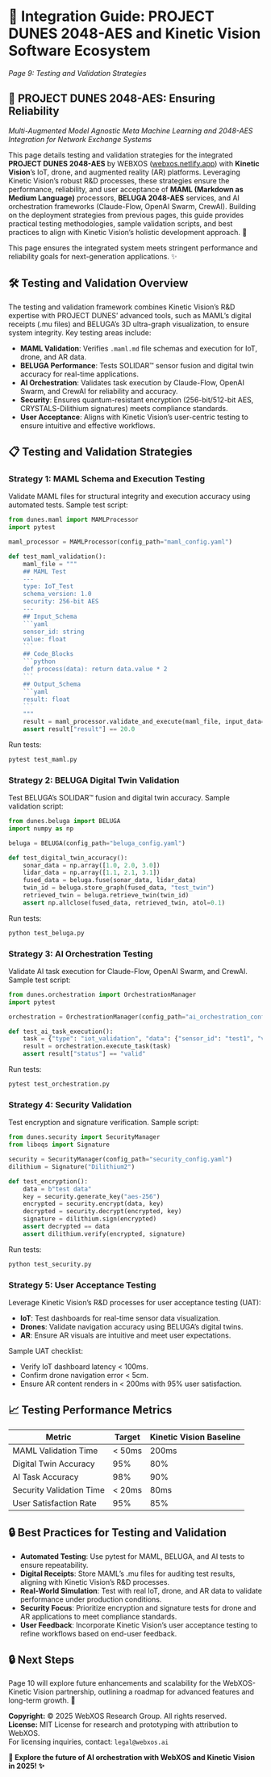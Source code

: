 # 🐪 **Integration Guide: PROJECT DUNES 2048-AES and Kinetic Vision Software Ecosystem**  
*Page 9: Testing and Validation Strategies*

## 🐪 **PROJECT DUNES 2048-AES: Ensuring Reliability**  
*Multi-Augmented Model Agnostic Meta Machine Learning and 2048-AES Integration for Network Exchange Systems*

This page details testing and validation strategies for the integrated **PROJECT DUNES 2048-AES** by WEBXOS ([webxos.netlify.app](https://webxos.netlify.app)) with **Kinetic Vision**’s IoT, drone, and augmented reality (AR) platforms. Leveraging Kinetic Vision’s robust R&D processes, these strategies ensure the performance, reliability, and user acceptance of **MAML (Markdown as Medium Language)** processors, **BELUGA 2048-AES** services, and AI orchestration frameworks (Claude-Flow, OpenAI Swarm, CrewAI). Building on the deployment strategies from previous pages, this guide provides practical testing methodologies, sample validation scripts, and best practices to align with Kinetic Vision’s holistic development approach. 🚀  

This page ensures the integrated system meets stringent performance and reliability goals for next-generation applications. ✨

## 🛠️ **Testing and Validation Overview**

The testing and validation framework combines Kinetic Vision’s R&D expertise with PROJECT DUNES’ advanced tools, such as MAML’s digital receipts (.mu files) and BELUGA’s 3D ultra-graph visualization, to ensure system integrity. Key testing areas include:  
- **MAML Validation**: Verifies `.maml.md` file schemas and execution for IoT, drone, and AR data.  
- **BELUGA Performance**: Tests SOLIDAR™ sensor fusion and digital twin accuracy for real-time applications.  
- **AI Orchestration**: Validates task execution by Claude-Flow, OpenAI Swarm, and CrewAI for reliability and accuracy.  
- **Security**: Ensures quantum-resistant encryption (256-bit/512-bit AES, CRYSTALS-Dilithium signatures) meets compliance standards.  
- **User Acceptance**: Aligns with Kinetic Vision’s user-centric testing to ensure intuitive and effective workflows.  

## 📋 **Testing and Validation Strategies**

### Strategy 1: MAML Schema and Execution Testing
Validate MAML files for structural integrity and execution accuracy using automated tests. Sample test script:

```python
from dunes.maml import MAMLProcessor
import pytest

maml_processor = MAMLProcessor(config_path="maml_config.yaml")

def test_maml_validation():
    maml_file = """
    ## MAML Test
    ---
    type: IoT_Test
    schema_version: 1.0
    security: 256-bit AES
    ---
    ## Input_Schema
    ```yaml
    sensor_id: string
    value: float
    ```
    ## Code_Blocks
    ```python
    def process(data): return data.value * 2
    ```
    ## Output_Schema
    ```yaml
    result: float
    ```
    """
    result = maml_processor.validate_and_execute(maml_file, input_data={"sensor_id": "test1", "value": 10.0})
    assert result["result"] == 20.0
```

Run tests:
```bash
pytest test_maml.py
```

### Strategy 2: BELUGA Digital Twin Validation
Test BELUGA’s SOLIDAR™ fusion and digital twin accuracy. Sample validation script:

```python
from dunes.beluga import BELUGA
import numpy as np

beluga = BELUGA(config_path="beluga_config.yaml")

def test_digital_twin_accuracy():
    sonar_data = np.array([1.0, 2.0, 3.0])
    lidar_data = np.array([1.1, 2.1, 3.1])
    fused_data = beluga.fuse(sonar_data, lidar_data)
    twin_id = beluga.store_graph(fused_data, "test_twin")
    retrieved_twin = beluga.retrieve_twin(twin_id)
    assert np.allclose(fused_data, retrieved_twin, atol=0.1)
```

Run tests:
```bash
python test_beluga.py
```

### Strategy 3: AI Orchestration Testing
Validate AI task execution for Claude-Flow, OpenAI Swarm, and CrewAI. Sample test script:

```python
from dunes.orchestration import OrchestrationManager
import pytest

orchestration = OrchestrationManager(config_path="ai_orchestration_config.yaml")

def test_ai_task_execution():
    task = {"type": "iot_validation", "data": {"sensor_id": "test1", "value": 10.0}}
    result = orchestration.execute_task(task)
    assert result["status"] == "valid"
```

Run tests:
```bash
pytest test_orchestration.py
```

### Strategy 4: Security Validation
Test encryption and signature verification. Sample script:

```python
from dunes.security import SecurityManager
from liboqs import Signature

security = SecurityManager(config_path="security_config.yaml")
dilithium = Signature("Dilithium2")

def test_encryption():
    data = b"test data"
    key = security.generate_key("aes-256")
    encrypted = security.encrypt(data, key)
    decrypted = security.decrypt(encrypted, key)
    signature = dilithium.sign(encrypted)
    assert decrypted == data
    assert dilithium.verify(encrypted, signature)
```

Run tests:
```bash
python test_security.py
```

### Strategy 5: User Acceptance Testing
Leverage Kinetic Vision’s R&D processes for user acceptance testing (UAT):  
- **IoT**: Test dashboards for real-time sensor data visualization.  
- **Drones**: Validate navigation accuracy using BELUGA’s digital twins.  
- **AR**: Ensure AR visuals are intuitive and meet user expectations.  

Sample UAT checklist:  
- Verify IoT dashboard latency < 100ms.  
- Confirm drone navigation error < 5cm.  
- Ensure AR content renders in < 200ms with 95% user satisfaction.  

## 📈 **Testing Performance Metrics**

| Metric                     | Target         | Kinetic Vision Baseline |
|----------------------------|----------------|-------------------------|
| MAML Validation Time       | < 50ms         | 200ms                   |
| Digital Twin Accuracy      | 95%            | 80%                     |
| AI Task Accuracy           | 98%            | 90%                     |
| Security Validation Time   | < 20ms         | 80ms                    |
| User Satisfaction Rate     | 95%            | 85%                     |

## 🔒 **Best Practices for Testing and Validation**

- **Automated Testing**: Use pytest for MAML, BELUGA, and AI tests to ensure repeatability.  
- **Digital Receipts**: Store MAML’s .mu files for auditing test results, aligning with Kinetic Vision’s R&D processes.  
- **Real-World Simulation**: Test with real IoT, drone, and AR data to validate performance under production conditions.  
- **Security Focus**: Prioritize encryption and signature tests for drone and AR applications to meet compliance standards.  
- **User Feedback**: Incorporate Kinetic Vision’s user acceptance testing to refine workflows based on end-user feedback.  

## 🔒 **Next Steps**

Page 10 will explore future enhancements and scalability for the WebXOS-Kinetic Vision partnership, outlining a roadmap for advanced features and long-term growth. 🚀  

**Copyright:** © 2025 WebXOS Research Group. All rights reserved.  
**License:** MIT License for research and prototyping with attribution to WebXOS.  
For licensing inquiries, contact: `legal@webxos.ai`

**🐪 Explore the future of AI orchestration with WebXOS and Kinetic Vision in 2025! ✨**